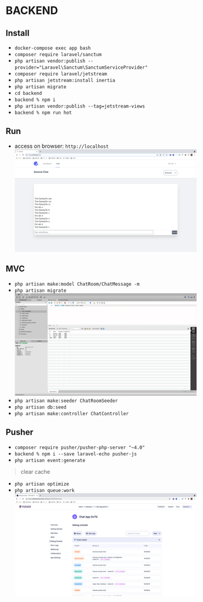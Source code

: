 # BACKEND

## Install

- `docker-compose exec app bash`
- `composer require laravel/sanctum`
- `php artisan vendor:publish --provider="Laravel\Sanctum\SanctumServiceProvider"`
- `composer require laravel/jetstream`
- `php artisan jetstream:install inertia`
- `php artisan migrate`
- `cd backend`
- `backend % npm i`
- `php artisan vendor:publish --tag=jetstream-views`
- `backend % npm run hot`

## Run

- access on browser: `http://localhost`
![demo](screenshot\demo.png)

## MVC

- `php artisan make:model ChatRoom/ChatMessage -m`
- `php artisan migrate`
![demo](screenshot\db.png)
- `php artisan make:seeder ChatRoomSeeder`
- `php artisan db:seed`
- `php artisan make:controller ChatController`

## Pusher

- `composer require pusher/pusher-php-server "~4.0"`
- `backend % npm i --save laravel-echo pusher-js`
- `php artisan event:generate`
>clear cache
- `php artisan optimize`
- `php artisan queue:work`
![demo](screenshot\pusher.png)
